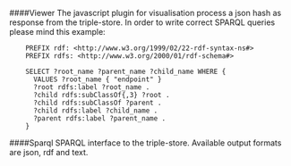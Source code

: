 ####Viewer
The javascript plugin for visualisation process a json hash as response from the triple-store.
In order to write correct SPARQL queries please mind this example:

```
    PREFIX rdf: <http://www.w3.org/1999/02/22-rdf-syntax-ns#>
    PREFIX rdfs: <http://www.w3.org/2000/01/rdf-schema#>

    SELECT ?root_name ?parent_name ?child_name WHERE {
      VALUES ?root_name { "endpoint" }
      ?root rdfs:label ?root_name .
      ?child rdfs:subClassOf{,3} ?root .
      ?child rdfs:subClassOf ?parent .
      ?child rdfs:label ?child_name .
      ?parent rdfs:label ?parent_name .
    }
```
####Sparql
SPARQL interface to the triple-store. Available output formats are json, rdf and text. 

